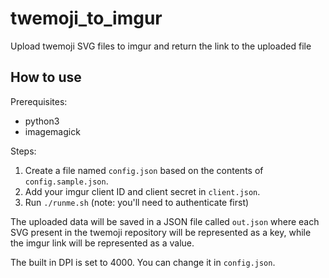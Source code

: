 # twemoji_to_imgur
Upload twemoji SVG files to imgur and return the link to the uploaded file

## How to use

Prerequisites:
- python3
- imagemagick

Steps:
1. Create a file named `config.json` based on the contents of `config.sample.json`.
2. Add your imgur client ID and client secret in `client.json`.
3. Run `./runme.sh` (note: you'll need to authenticate first)

The uploaded data will be saved in a JSON file called `out.json` where each SVG present in the twemoji repository will be represented as a key, while the imgur link will be represented as a value.

The built in DPI is set to 4000. You can change it in `config.json`.
